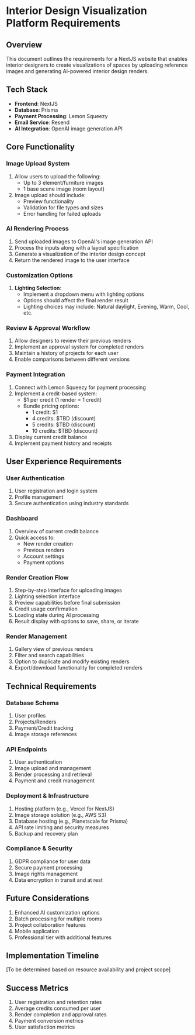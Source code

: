 # Interior Design Visualization Platform Requirements

## Overview
This document outlines the requirements for a NextJS website that enables interior designers to create visualizations of spaces by uploading reference images and generating AI-powered interior design renders.

## Tech Stack
- **Frontend**: NextJS
- **Database**: Prisma
- **Payment Processing**: Lemon Squeezy
- **Email Service**: Resend
- **AI Integration**: OpenAI image generation API

## Core Functionality

### Image Upload System
1. Allow users to upload the following:
   - Up to 3 element/furniture images
   - 1 base scene image (room layout)
2. Image upload should include:
   - Preview functionality
   - Validation for file types and sizes
   - Error handling for failed uploads

### AI Rendering Process
1. Send uploaded images to OpenAI's image generation API
2. Process the inputs along with a layout specification
3. Generate a visualization of the interior design concept
4. Return the rendered image to the user interface

### Customization Options
1. **Lighting Selection**:
   - Implement a dropdown menu with lighting options
   - Options should affect the final render result
   - Lighting choices may include: Natural daylight, Evening, Warm, Cool, etc.

### Review & Approval Workflow
1. Allow designers to review their previous renders
2. Implement an approval system for completed renders
3. Maintain a history of projects for each user
4. Enable comparisons between different versions

### Payment Integration
1. Connect with Lemon Squeezy for payment processing
2. Implement a credit-based system:
   - $1 per credit (1 render = 1 credit)
   - Bundle pricing options:
     - 1 credit: $1
     - 4 credits: $TBD (discount)
     - 5 credits: $TBD (discount)
     - 10 credits: $TBD (discount)
3. Display current credit balance
4. Implement payment history and receipts

## User Experience Requirements

### User Authentication
1. User registration and login system
2. Profile management
3. Secure authentication using industry standards

### Dashboard
1. Overview of current credit balance
2. Quick access to:
   - New render creation
   - Previous renders
   - Account settings
   - Payment options

### Render Creation Flow
1. Step-by-step interface for uploading images
2. Lighting selection interface
3. Preview capabilities before final submission
4. Credit usage confirmation
5. Loading state during AI processing
6. Result display with options to save, share, or iterate

### Render Management
1. Gallery view of previous renders
2. Filter and search capabilities
3. Option to duplicate and modify existing renders
4. Export/download functionality for completed renders

## Technical Requirements

### Database Schema
1. User profiles
2. Projects/Renders
3. Payment/Credit tracking
4. Image storage references

### API Endpoints
1. User authentication
2. Image upload and management
3. Render processing and retrieval
4. Payment and credit management

### Deployment & Infrastructure
1. Hosting platform (e.g., Vercel for NextJS)
2. Image storage solution (e.g., AWS S3)
3. Database hosting (e.g., Planetscale for Prisma)
4. API rate limiting and security measures
5. Backup and recovery plan

### Compliance & Security
1. GDPR compliance for user data
2. Secure payment processing
3. Image rights management
4. Data encryption in transit and at rest

## Future Considerations
1. Enhanced AI customization options
2. Batch processing for multiple rooms
3. Project collaboration features
4. Mobile application
5. Professional tier with additional features

## Implementation Timeline
[To be determined based on resource availability and project scope]

## Success Metrics
1. User registration and retention rates
2. Average credits consumed per user
3. Render completion and approval rates
4. Payment conversion metrics
5. User satisfaction metrics